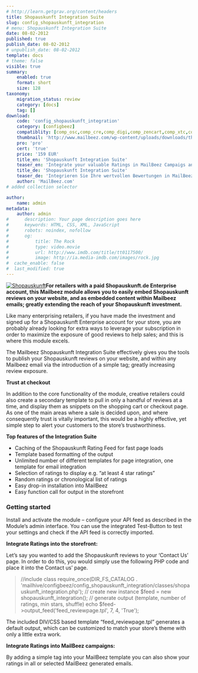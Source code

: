 ```yaml
---
# http://learn.getgrav.org/content/headers
title: Shopauskunft Integration Suite
slug: config_shopauskunft_integration
# menu: Shopauskunft Integration Suite
date: 08-02-2012
published: true
publish_date: 08-02-2012
# unpublish_date: 08-02-2012
template: docs
# theme: false
visible: true
summary:
    enabled: true
    format: short
    size: 128
taxonomy:
    migration_status: review
    category: [docs]
    tag: []
download:
    code: 'config_shopauskunft_integration'
    category: [configbeez]
    compatiblity: [comp_osc,comp_cre,comp_digi,comp_zencart,comp_xtc,comp_gambio]
    thumbnail: 'http://www.mailbeez.com/wp-content/uploads/downloads/thumbnails/2012/02/icon_64.png'
    pro: 'pro'
    cert: 'true'
    price: '159 EUR'
    title_en: 'Shopauskunft Integration Suite'
    teaser_en: 'Integrate your valuable Ratings in MailBeez Campaigs and your Storefront (SEO)'
    title_de: 'Shopauskunft Integration Suite'
    teaser_de: 'Integrieren Sie Ihre wertvollen Bewertungen in MailBeez Kampagnen und den Shop (SEO)'
    author: 'MailBeez.com'
# added collection selector

author:
    name: admin
metadata:
    author: admin
#      description: Your page description goes here
#      keywords: HTML, CSS, XML, JavaScript
#      robots: noindex, nofollow
#      og:
#          title: The Rock
#          type: video.movie
#          url: http://www.imdb.com/title/tt0117500/
#          image: http://ia.media-imdb.com/images/rock.jpg
#  cache_enable: false
#  last_modified: true
---
```


[![](http://www.shopauskunft.de/res/sa_siegel_rand_180x_20b_586.jpg "Shopauskunft")](http://www.shopauskunft.de)**For retailers with a paid Shopauskunft.de Enterprise account, this Mailbeez module allows you to easily embed Shopauskunft reviews on your website, and as embedded content within Mailbeez emails; greatly extending the reach of your Shopauskunft investment.**

Like many enterprising retailers, if you have made the investment and signed up for a Shopauskunft Enterprise account for your store, you are probably already looking for extra ways to leverage your subscription in order to maximize the exposure of good reviews to help sales; and this is where this module excels.

The Mailbeez Shopauskunft Integration Suite effectively gives you the tools to publish your Shopauskunft reviews on your website, and within any Mailbeez email via the introduction of a simple tag; greatly increasing review exposure.

**Trust at checkout**

In addition to the core functionality of the module, creative retailers could also create a secondary template to pull in only a handful of reviews at a time, and display them as snippets on the shopping cart or checkout page. As one of the main areas where a sale is decided upon, and where consequently trust is vitally important, this would be a highly effective, yet simple step to alert your customers to the store’s trustworthiness.

**Top features of the Integration Suite**

- Caching of the Shopauskunft Rating Feed for fast page loads
- Template based formatting of the output
- Unlimited number of different templates for page integration, one template for email integration
- Selection of ratings to display e.g. “at least 4 star ratings”
- Random ratings or chronological list of ratings
- Easy drop-in installation into MailBeez
- Easy function call for output in the storefront

### Getting started

Install and activate the module – configure your API feed as described in the Module’s admin interface. You can use the integrated Test-Button to test your settings and check if the API feed is correctly imported.

**Integrate Ratings into the storefront:**

Let’s say you wanted to add the Shopauskunft reviews to your ‘Contact Us’ page. In order to do this, you would simply use the following PHP code and place it into the Contact us’ page.

> //include class
>     require_once(DIR_FS_CATALOG . 'mailhive/configbeez/config_shopauskunft_integration/classes/shopauskunft_integration.php');
>     // create new instance
>     $feed = new shopauskunft_integration();
>     // generate output (template, number of ratings, min stars, shuffle)
>     echo $feed->output_feed('feed_reviewpage.tpl', 7, 4, 'True');

The included DIV/CSS based template “feed\_reviewpage.tpl” generates a default output, which can be customized to match your store’s theme with only a little extra work.

**Integrate Ratings into MailBeez campaigns:**

By adding a simple tag into your MailBeez template you can also show your ratings in all or selected MailBeez generated emails.
